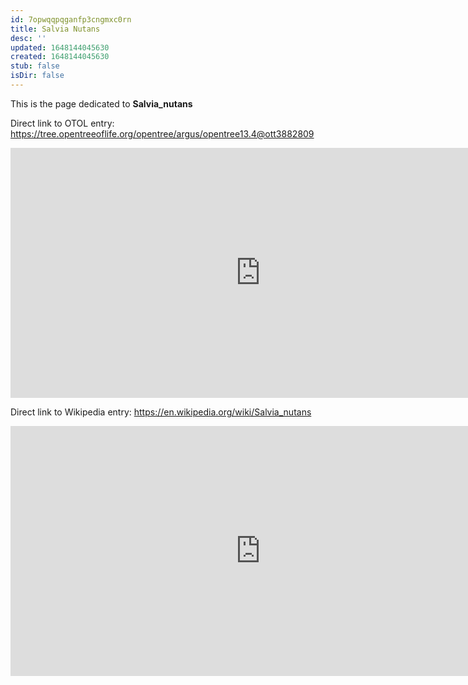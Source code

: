 ```yaml
---
id: 7opwqqpqganfp3cngmxc0rn
title: Salvia Nutans
desc: ''
updated: 1648144045630
created: 1648144045630
stub: false
isDir: false
---
```

This is the page dedicated to **Salvia_nutans**


Direct link to OTOL entry: https://tree.opentreeoflife.org/opentree/argus/opentree13.4@ott3882809



<html>
    <body>
    <iframe src="https://tree.opentreeoflife.org/opentree/argus/opentree13.4@ott3882809"
    width="800" height="400" frameborder="0" allowfullscreen> </iframe>
    </body>
</html>
    


Direct link to Wikipedia entry: https://en.wikipedia.org/wiki/Salvia_nutans



<html>
    <body>
    <iframe src="https://en.wikipedia.org/wiki/Salvia_nutans"
    width="800" height="400" frameborder="0" allowfullscreen> </iframe>
    </body>
</html>
    
